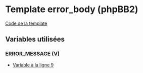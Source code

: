 # Template error_body (phpBB2)

[Code de la template](../../subsilver/error_body.tpl)

## Variables utilisées

### [ERROR_MESSAGE](../ERROR_MESSAGE.md#readme) ([V](https://fa-tvars.appspot.com/var/ERROR_MESSAGE))
* [Variable &agrave; la ligne 9](../../subsilver/error_body.tpl#L9)